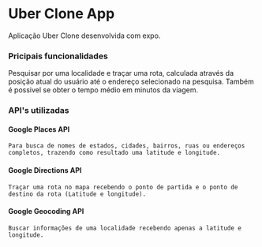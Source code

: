 # Uber Clone App

Aplicação Uber Clone desenvolvida com expo.

### Pricipais funcionalidades
Pesquisar por uma localidade e traçar uma rota, calculada através da posição atual do usuário até o endereço selecionado na pesquisa.
Também é possivel se obter o tempo médio em minutos da viagem.
  
### API's utilizadas

#### Google Places API
    Para busca de nomes de estados, cidades, bairros, ruas ou endereços completos, trazendo como resultado uma latitude e longitude.

#### Google Directions API
    Traçar uma rota no mapa recebendo o ponto de partida e o ponto de destino da rota (Latitude e longitude).
  
#### Google Geocoding API
    Buscar informações de uma localidade recebendo apenas a latitude e longitude.
